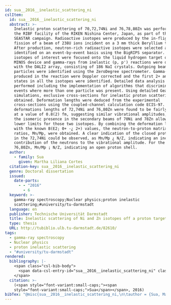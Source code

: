 ```yaml
---
id: sua__2016__inelastic_scattering_ni
cslItem:
  id: sua__2016__inelastic_scattering_ni
  abstract: >-
    Inelastic proton scattering of 70,72,74Ni and 76,78,80Zn was performed at
    the RIBF facility of the RIKEN Nishina Center, Japan, as part of the first
    SEASTAR campaign. Radioactive isotopes were produced by the in-flight
    fission of a beam of 238U ions incident on a 3 mm thick Beryllium target.
    After production, neutron-rich radioactive isotopes were selected and
    identified on an event-by-event basis using the BigRIPS separator. Selected
    isotopes of interest were focused onto the liquid hydrogen target of the
    MINOS device and gamma-rays from inelastic (p, p') reactions were detected
    with the DALI2 array, consisting of 186 NaI crystals. Outgoing beam-like
    particles were identified using the ZeroDegree spectrometer. Gamma-rays
    produced in the reaction were Doppler corrected and the first 2+ and 4+
    states in all the isotopes were identified. Detailed data analysis was
    performed including the implementation of algorithms that discriminate
    events where more than one particle was present. Using detailed Geant4
    simulations, exclusive cross-sections for inelastic proton scattering were
    obtained. Deformation lengths were deduced from the experimental
    cross-sections using the coupled-channel calculation code ECIS-97. The
    deformations lengths of 72,74Ni and 76,80Zn were found to be fairly constant
    at a value of 0.8(2) fm, suggesting similar vibrational amplitudes, while
    the isomeric presence in the secondary beams of 70Ni and 78Zn allowed only
    lower limits for those two isotopes. By combining the deformation lengths
    with the known B(E2; 0+ -¿ 2+) values, the neutron-to-proton matrix element
    ratios, Mn/Mp, were obtained. A clear indication of the closed proton shell
    in the 72,74Ni could be observed, as Mn/Mp ¿ N/Z, indicating an increased
    contribution of the neutrons to the vibrational amplitude. For the case of
    76,80Zn, Mn/Mp ¡ N/Z, indicating an open proton shell.
  author:
    - family: Sua
      given: Martha Liliana Cortes
  citation-key: sua__2016__inelastic_scattering_ni
  genre: Doctoral dissertation
  issued:
    date-parts:
      - - "2016"
        - 6
  keyword: >-
    gamma-ray spectroscopy;Nuclear physics;proton inelastic
    scattering;#university/tu-darmstadt
  language: en
  publisher: Technische Universität Darmstadt
  title: Inelastic scattering of Ni and Zn isotopes off a proton target
  type: thesis
  URL: http://tubiblio.ulb.tu-darmstadt.de/82610/
tags:
  - gamma-ray spectroscopy
  - Nuclear physics
  - proton inelastic scattering
  - "#university/tu-darmstadt"
rendered:
  bibliography: |-
    <span class="csl-bib-body">
      <span data-csl-entry-id="sua__2016__inelastic_scattering_ni" class="csl-entry"><span class='author-bib'>Sua</span>. <span class='date-bib'>(2016)</span>. <span class='title'><i><b><span style="font-style:normal;">Inelastic scattering of Ni and Zn isotopes off a proton target</span></b></i></span> [Doctoral dissertation, Technische Universität Darmstadt]. <span class='URL'><a href='http://tubiblio.ulb.tu-darmstadt.de/82610/'>LINK</a></span></span>
    </span>
  citation: >-
    (<span style="font-variant:small-caps;"><span
    style="font-variant:small-caps;">Sua</span></span>, 2016)
bibTex: "@misc{sua__2016__inelastic_scattering_ni,\n\tauthor = {Sua, Martha Liliana Cortes},\n\tyear = {2016},\n\tmonth = {6},\n\tschool = {Technische Universit{\\\" a}t Darmstadt},\n\ttitle = {Inelastic scattering of {Ni} and {Zn} isotopes off a proton target},\n\ttype = {Doctoral dissertation},\n\turl = {http://tubiblio.ulb.tu-darmstadt.de/82610/},\n}\n\n"
---
```

